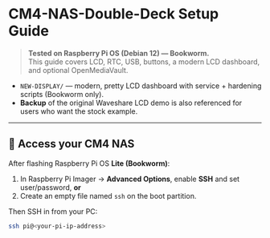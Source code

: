 # CM4-NAS-Double-Deck Setup Guide

> **Tested on Raspberry Pi OS (Debian 12) — Bookworm.**  
> This guide covers LCD, RTC, USB, buttons, a modern LCD dashboard, and optional OpenMediaVault.

- `NEW-DISPLAY/` — modern, pretty LCD dashboard with service + hardening scripts (Bookworm only).
- **Backup** of the original Waveshare LCD demo is also referenced for users who want the stock example.

---

## 🔐 Access your CM4 NAS

After flashing Raspberry Pi OS **Lite (Bookworm)**:

1. In Raspberry Pi Imager → **Advanced Options**, enable **SSH** and set user/password, **or**
2. Create an empty file named `ssh` on the boot partition.

Then SSH in from your PC:

```bash
ssh pi@<your-pi-ip-address>
